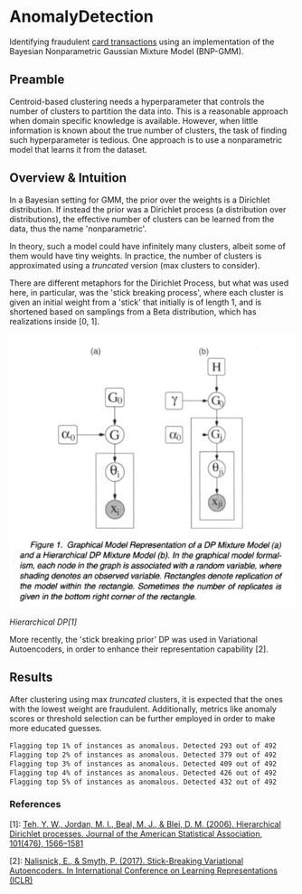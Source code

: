 # AnomalyDetection

Identifying fraudulent [card transactions](https://www.kaggle.com/datasets/mlg-ulb/creditcardfraud/data) using an 
implementation of the Bayesian Nonparametric Gaussian Mixture Model (BNP-GMM).


## Preamble

Centroid-based clustering needs a hyperparameter that controls the number of clusters to partition the data into. 
This is a reasonable approach when domain specific knowledge is available.
However, when little information is known about the true number of clusters, the task of finding such hyperparameter
is tedious. One approach is to use a nonparametric model that learns it from the dataset.

## Overview & Intuition

In a Bayesian setting for GMM, the prior over the weights is a Dirichlet distribution. If instead the prior was a 
Dirichlet process (a distribution over distributions), the effective number of clusters can be learned from the data,
thus the name 'nonparametric'.

In theory, such a model could have infinitely many clusters, albeit some of them would have tiny weights.
In practice, the number of clusters is approximated using a _truncated_ version (max clusters to consider).

There are different metaphors for the Dirichlet Process, but what was used here, in particular, was the 
'stick breaking process', where each cluster is given an initial weight from a 'stick' that initially is of 
length 1, and is shortened based on samplings from a Beta distribution, which has realizations inside [0, 1].

<img src="assets/hierarchical_DP.png" alt="Hierarchical DP flow" width=540/>  

*Hierarchical DP[1]*

More recently, the 'stick breaking prior' DP was used in Variational Autoencoders, in order to enhance their
representation capability [2].


## Results

After clustering using max _truncated_ clusters, it is expected that the ones with the lowest weight are fraudulent. Additionally, metrics like anomaly scores or threshold selection can be further employed in order to make more educated guesses.

```
Flagging top 1% of instances as anomalous. Detected 293 out of 492
Flagging top 2% of instances as anomalous. Detected 379 out of 492
Flagging top 3% of instances as anomalous. Detected 409 out of 492
Flagging top 4% of instances as anomalous. Detected 426 out of 492
Flagging top 5% of instances as anomalous. Detected 432 out of 492
```

### References
[1]: [Teh, Y. W., Jordan, M. I., Beal, M. J., & Blei, D. M. (2006). Hierarchical Dirichlet processes. Journal of the American Statistical Association, 101(476), 1566–1581](https://doi.org/10.1198/016214506000000302)

[2]: [Nalisnick, E., & Smyth, P. (2017). Stick-Breaking Variational Autoencoders. In International Conference on Learning Representations (ICLR)](https://arxiv.org/abs/1605.06197)